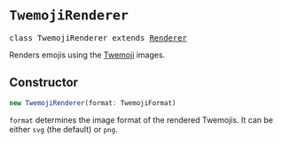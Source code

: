 # `TwemojiRenderer`

<pre>
class TwemojiRenderer extends <a href="renderer">Renderer</a>
</pre>

Renders emojis using the [Twemoji](https://twemoji.twitter.com/) images.

## Constructor

```javascript
new TwemojiRenderer(format: TwemojiFormat)
```

`format` determines the image format of the rendered Twemojis. It can be either `svg` (the default) or `png`.